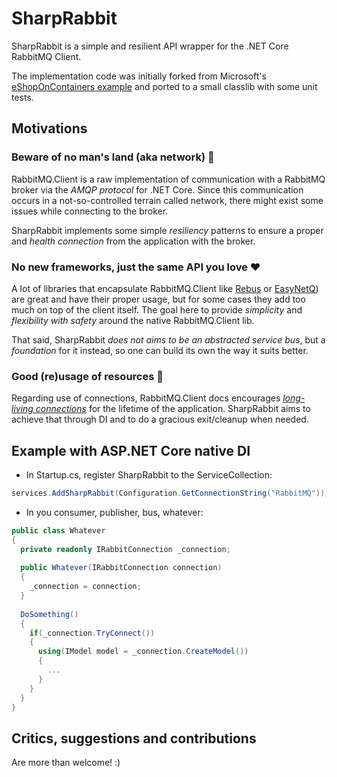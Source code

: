 # SharpRabbit

SharpRabbit is a simple and resilient API wrapper for the .NET Core RabbitMQ Client. 

The implementation code was initially forked from Microsoft's [eShopOnContainers example](https://github.com/dotnet-architecture/eShopOnContainers/blob/master/src/BuildingBlocks/EventBus/EventBusRabbitMQ/DefaultRabbitMQPersistentConnection.cs) and ported to a small classlib with some unit tests.

## Motivations

### Beware of no man's land (aka network) 💨

RabbitMQ.Client is a raw implementation of communication with a RabbitMQ broker via the *AMQP protocol* for .NET Core. Since this communication occurs in a not-so-controlled terrain called network, there might exist some issues while connecting to the broker.

SharpRabbit implements some simple *resiliency* patterns to ensure a proper and *health connection* from the application with the broker.

### No new frameworks, just the same API you love ❤

A lot of libraries that encapsulate RabbitMQ.Client like [Rebus](https://github.com/rebus-org/Rebus.RabbitMq) or [EasyNetQ](https://github.com/EasyNetQ/EasyNetQ)) are great and have their proper usage, but for some cases they add too much on top of the client itself. The goal here to provide *simplicity* and *flexibility with safety* around the native RabbitMQ.Client lib.

That said, SharpRabbit *does not aims to be an abstracted service bus*, but a *foundation* for it instead, so one can build its own the way it suits better.

### Good (re)usage of resources 🚀

Regarding use of connections, RabbitMQ.Client docs encourages [*long-living connections*](https://www.rabbitmq.com/connections.html) for the lifetime of the application. SharpRabbit aims to achieve that through DI and to do a gracious exit/cleanup when needed.

## Example with ASP.NET Core native DI

- In Startup.cs, register SharpRabbit to the ServiceCollection:

```csharp
services.AddSharpRabbit(Configuration.GetConnectionString("RabbitMQ"));
```

- In you consumer, publisher, bus, whatever:

```csharp
public class Whatever
{
  private readonly IRabbitConnection _connection;
  
  public Whatever(IRabbitConnection connection)
  {
    _connection = connection;
  }
  
  DoSomething()
  {
    if(_connection.TryConnect())
    {
      using(IModel model = _connection.CreateModel())
      {
        ...
      }
    }
  }
}
```

## Critics, suggestions and contributions

Are more than welcome! :)
